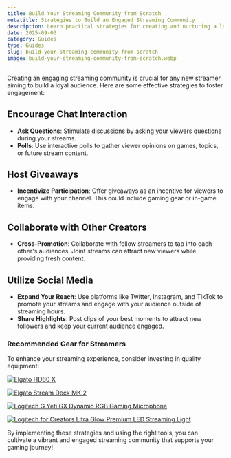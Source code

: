 ```yaml
---
title: Build Your Streaming Community from Scratch
metatitle: Strategies to Build an Engaged Streaming Community
description: Learn practical strategies for creating and nurturing a loyal streaming audience.
date: 2025-09-03
category: Guides
type: Guides
slug: build-your-streaming-community-from-scratch
image: build-your-streaming-community-from-scratch.webp
---
```


Creating an engaging streaming community is crucial for any new streamer aiming to build a loyal audience. Here are some effective strategies to foster engagement:

## Encourage Chat Interaction
- **Ask Questions**: Stimulate discussions by asking your viewers questions during your streams.
- **Polls**: Use interactive polls to gather viewer opinions on games, topics, or future stream content.

## Host Giveaways
- **Incentivize Participation**: Offer giveaways as an incentive for viewers to engage with your channel. This could include gaming gear or in-game items.

## Collaborate with Other Creators
- **Cross-Promotion**: Collaborate with fellow streamers to tap into each other's audiences. Joint streams can attract new viewers while providing fresh content.

## Utilize Social Media
- **Expand Your Reach**: Use platforms like Twitter, Instagram, and TikTok to promote your streams and engage with your audience outside of streaming hours.
- **Share Highlights**: Post clips of your best moments to attract new followers and keep your current audience engaged.

### Recommended Gear for Streamers
To enhance your streaming experience, consider investing in quality equipment:

[![Elgato HD60 X](https://www.gamestreamingsetup.com/elgato-hd60-x.jpg)](https://amzn.to/4dZtxVc)

[![Elgato Stream Deck MK.2](https://www.gamestreamingsetup.com/elgato-stream-deck-mk2.jpg)](https://amzn.to/43ECm3m)

[![Logitech G Yeti GX Dynamic RGB Gaming Microphone](https://www.gamestreamingsetup.com/logitech-g-yeti-gx.jpg)](https://amzn.to/446et4B)

[![Logitech for Creators Litra Glow Premium LED Streaming Light](https://www.gamestreamingsetup.com/logitech-litra-glow.jpg)](https://amzn.to/4l3fnVr)

By implementing these strategies and using the right tools, you can cultivate a vibrant and engaged streaming community that supports your gaming journey!